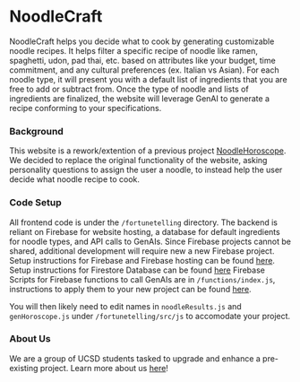 # NoodleCraft
NoodleCraft helps you decide what to cook by generating customizable noodle recipes. It helps filter a specific recipe of noodle like ramen, spaghetti, udon, pad thai, etc. based on attributes like your budget, time commitment, and any cultural preferences (ex. Italian vs Asian). For each noodle type, it will present you with a default list of ingredients that you are free to add or subtract from. Once the type of noodle and lists of ingredients are finalized, the website will leverage GenAI to generate a recipe conforming to your specifications. 

### Background
This website is a rework/extention of a previous project [NoodleHoroscope](https://github.com/cse110-sp23-group15/cse110-sp23-group15). We decided to replace the original functionality of the website, asking personality questions to assign the user a noodle, to instead help the user decide what noodle recipe to cook. 

### Code Setup
All frontend code is under the `/fortunetelling` directory. The backend is reliant on Firebase for website hosting, a database for default ingredients for noodle types, and API calls to GenAIs. Since Firebase projects cannot be shared, additional development will require new a new Firebase project. Setup instructions for Firebase and Firebase hosting can be found [here](https://firebase.google.com/docs/hosting/quickstart). Setup instructions for Firestore Database can be found [here](https://firebase.google.com/docs/firestore/quickstart) Firebase Scripts for Firebase functions to call GenAIs are in `/functions/index.js`, instructions to apply them to your new project can be found [here](https://firebase.google.com/docs/functions).

You will then likely need to edit names in `noodleResults.js` and `genHoroscope.js` under `/fortunetelling/src/js` to accomodate your project.

### About Us
We are a group of UCSD students tasked to upgrade and enhance a pre-existing project. Learn more about us [here](https://noodlecraft.web.app/src/pages/about.html)!
